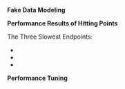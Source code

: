 **Fake Data Modeling**

**Performance Results of Hitting Points**

The Three Slowest Endpoints:

-
-
-

**Performance Tuning**
